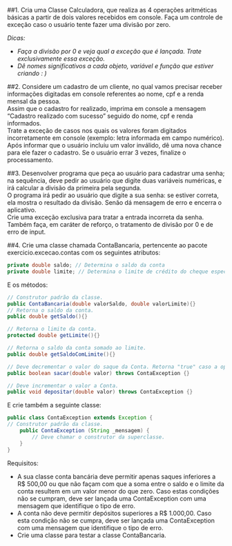 ##1.
Cria uma Classe Calculadora, que realiza as 4 operações aritméticas básicas a partir de dois valores recebidos em console. Faça um controle de exceção caso o usuário tente fazer uma divisão por zero.

_Dicas:_
- _Faça a divisão por 0 e veja qual a exceção que é lançada. Trate exclusivamente essa exceção._
- _Dê nomes significativos a cada objeto, variável e função que estiver criando : )_

##2. 
Considere um cadastro de um cliente, no qual vamos precisar receber informações digitadas em console referentes ao nome, cpf e a renda mensal da pessoa.
<br>Assim que o cadastro for realizado, imprima em console a mensagem “Cadastro realizado com sucesso” seguido do nome, cpf e renda informados.
<br>Trate a exceção de casos nos quais os valores foram digitados incorretamente em console (exemplo: letra informada em campo numérico).
<br>Após informar que o usuário incluiu um valor inválido, dê uma nova chance para ele fazer o cadastro. Se o usuário errar 3 vezes, finalize o processamento.

##3. 
Desenvolver programa que peça ao usuário para cadastrar uma senha; na sequência, deve pedir ao usuário que digite duas variáveis numéricas, e irá calcular a divisão da primeira pela segunda.
<br>O programa irá pedir ao usuário que digite a sua senha: se estiver correta, ela mostra o resultado da divisão. Senão dá mensagem de erro e encerra o aplicativo.
<br>Crie uma exceção exclusiva para tratar a entrada incorreta da senha.
<br>Também faça, em caráter de reforço, o tratamento de divisão por 0 e de erro de input.

##4. 
Crie uma classe chamada ContaBancaria, pertencente ao pacote exercicio.excecao.contas com os seguintes atributos:
```java
private double saldo; // Determina o saldo da conta
private double limite; // Determina o limite de crédito do cheque especial
```
E os métodos:
```java
// Construtor padrão da classe.
public ContaBancaria(double valorSaldo, double valorLimite){}
// Retorna o saldo da conta.
public double getSaldo(){}

// Retorna o limite da conta.
protected double getLimite(){}

// Retorna o saldo da conta somado ao limite.
public double getSaldoComLimite(){}

// Deve decrementar o valor do saque da Conta. Retorna "true" caso a operação tenha sido bem sucedida, ou seja, a conta possui este valor (lembre-se de considerar o limite).
public boolean sacar(double valor) throws ContaException {}

// Deve incrementar o valor a Conta.
public void depositar(double valor) throws ContaException {}
```
E crie também a seguinte classe:
```java
public class ContaException extends Exception {
// Construtor padrão da classe.
    public ContaException (String _mensagem) {
        // Deve chamar o construtor da superclasse.
    }
}
```
Requisitos:
- A sua classe conta bancária deve permitir apenas saques inferiores a R$ 500,00 ou que não façam com que a soma entre o saldo e o limite da conta resultem em um valor menor do que zero. Caso estas condições não se cumpram, deve ser lançada uma ContaException com uma mensagem que identifique o tipo de erro.
- A conta não deve permitir depósitos superiores a R$ 1.000,00. Caso esta condição não se cumpra, deve ser lançada uma ContaException com uma mensagem que identifique o tipo de erro.
- Crie uma classe para testar a classe ContaBancaria.
